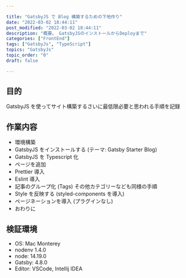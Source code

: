```yaml
---

title: "GatsbyJS で Blog 構築するための下地作り"
date: "2022-03-02 18:44:11"
post_modified: "2022-03-02 18:44:11"
description: "概要。 GatsbyJSのインストールからDeployまで"
categories: ["FrontEnd"]
tags: ["GatsbyJs", "TypeScript"]
topics: "GatsbyJs"
topic_order: "0"
draft: false

---
```


## 目的

GatsbyJS を使ってサイト構築するさいに最低限必要と思われる手順を記録

## 作業内容

- 環境構築
- GatsbyJS をインストールする (テーマ: Gatsby Starter Blog)
- GatsbyJS を Typescript 化
- ページを追加
- Prettier 導入
- Eslint 導入
- 記事のグループ化 (Tags) その他カテゴリーなども同様の手順
- Style を反映する (styled-components を導入)
- ページネーションを導入 (プラグインなし)
- おわりに

## 検証環境

- OS: Mac Monterey
- nodenv 1.4.0
- node: 14.19.0
- Gatsby: 4.8.0
- Editor: VSCode, Intellij IDEA
